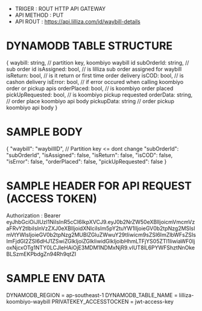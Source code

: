 * TRIGER : ROUT HTTP API GATEWAY
* API METHOD : PUT
* API ROUT : https://api.lilliza.com/id/waybill-details

DYNAMODB TABLE STRUCTURE
========================
{
	waybill: string,        // partition key, koombiyo waybill id
	subOrderId: string,		// sub order id
	isAssigned: bool,       // is lilliza sub order assigned for waybill
	isReturn: bool,			// is it return or first time order delivery
	isCOD: bool,			// is cashon delivery
	isError: bool,			// if error occured when calling koombiyo order or pickup apis
	orderPlaced: bool,		// is koombiyo order placed
	pickUpRequested: bool,	// is koombiyo pickup requested
	orderData: string,		// order place koombiyo api body
	pickupData: string		// order pickup koombiyo api body
}

SAMPLE BODY
===========
{
	"waybill": "waybillID",        // Partition key <= dont change
	"subOrderId": "subOrderId",
	"isAssigned": false,
	"isReturn": false,
	"isCOD": false,
	"isError": false,
	"orderPlaced": false,
	"pickUpRequested": false
}

SAMPLE HEADER FOR API REQUEST (ACCESS TOKEN)
============================================

Authorization : Bearer eyJhbGciOiJIUzI1NiIsInR5cCI6IkpXVCJ9.eyJ0b2NrZW50eXBlIjoicmVmcmVzaFRvY2tlbiIsInVzZXJ0eXBlIjoidXNlciIsIm5pY2tuYW1lIjoieGV0b2tpNzg2MSIsImVtYWlsIjoieGV0b2tpNzg2MUBlZGluZWwuY29tIiwicm9sZSI6ImZlbWFsZSIsImFjdGl2ZSI6dHJ1ZSwiZGlkIjoiZGlkIiwidGlkIjoibHhmLTFjYS05ZTl1IiwiaWF0IjoxNjcxOTg1NTY0LCJleHAiOjE3MDM1NDMxNjR9.vIUT8lL6PYWFShztNnOkeBLSzmEKPbdgZn94Rh9qtZI

SAMPLE ENV DATA
===============

DYNAMODB_REGION = ap-southeast-1
DYNAMODB_TABLE_NAME = lilliza-koombiyo-waybill
PRIVATEKEY_ACCESSTOCKEN = jwt-access-key
